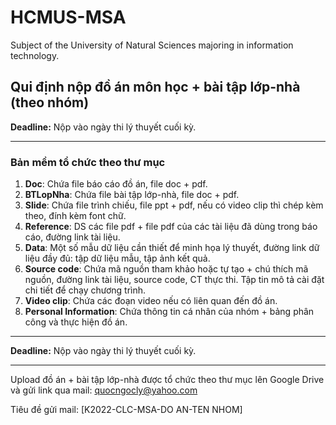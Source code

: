 # HCMUS-MSA

Subject of the University of Natural Sciences majoring in information technology.

## Qui định nộp đồ án môn học + bài tập lớp-nhà (theo nhóm)

**Deadline:** Nộp vào ngày thi lý thuyết cuối kỳ.

---

### Bản mềm tổ chức theo thư mục

1. **Doc**: Chứa file báo cáo đồ án, file doc + pdf.
2. **BTLopNha**: Chứa file bài tập lớp-nhà, file doc + pdf.
3. **Slide**: Chứa file trình chiếu, file ppt + pdf, nếu có video clip thì chép kèm theo, đính kèm font chữ.
4. **Reference**: DS các file pdf + file pdf của các tài liệu đã dùng trong báo cáo, đường link tài liệu.
5. **Data**: Một số mẫu dữ liệu cần thiết để minh họa lý thuyết, đường link dữ liệu đầy đủ: tập dữ liệu mẫu, tập ảnh kết quả.
6. **Source code**: Chứa mã nguồn tham khảo hoặc tự tạo + chú thích mã nguồn, đường link tài liệu, source code, CT thực thi. Tập tin mô tả cài đặt chi tiết để chạy chương trình.
7. **Video clip**: Chứa các đoạn video nếu có liên quan đến đồ án.
8. **Personal Information**: Chứa thông tin cá nhân của nhóm + bảng phân công và thực hiện đồ án.

---

**Deadline:** Nộp vào ngày thi lý thuyết cuối kỳ.

---

Upload đồ án + bài tập lớp-nhà được tổ chức theo thư mục lên Google Drive và gửi link qua mail: <quocngocly@yahoo.com>

Tiêu đề gửi mail: [K2022-CLC-MSA-DO AN-TEN NHOM]
